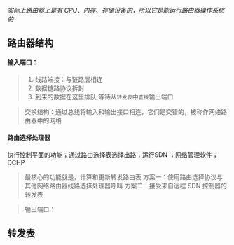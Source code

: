 *实际上路由器上是有 CPU、内存、存储设备的，所以它是能运行路由器操作系统的*

## 路由器结构

#### 输入端口：
> 1. 线路端接：与链路层相连
> 2. 数据链路协议拆封
> 3. 到来的数据在这里排队,等待从`转发表`中`查找`输出端口
>

> 交换结构：通过总线将输入和输出接口相连，它们是交错的，被称作网络路由器中的网络

#### 路由选择处理器
执行控制平面的功能；通过路由选择表选择出路；运行SDN ；网络管理软件；DCHP
> 最核心的功能就是，计算和更新转发路由表
> 方案一：使用路由选择协议与其他网络路由器线路选择处理器呼叫
> 方案二：接受来自远程 SDN 控制器的转发表

> 输出端口：


## 转发表
